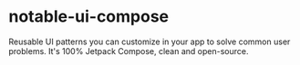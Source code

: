 # notable-ui-compose
Reusable UI patterns you can customize in your app to solve common user problems. It's 100% Jetpack Compose, clean and open-source.
